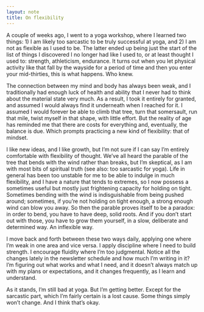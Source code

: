 ```yaml
---
layout: note
title: On flexibility
---
```


A couple of weeks ago, I went to a yoga workshop, where I learned two things: 1) I am likely too sarcastic to be truly successful at yoga, and 2) I am not as flexible as I used to be. The latter ended up being just the start of the list of things I discovered I no longer had like I used to, or at least thought I used to: strength, athleticism, endurance. It turns out when you let physical activity like that fall by the wayside for a period of time and then you enter your mid-thirties, this is what happens. Who knew.

The connection between my mind and body has always been weak, and I traditionally had enough luck of health and ability that I never had to think about the material state very much. As a result, I took it entirely for granted, and assumed I would always find it underneath when I reached for it. I assumed I would forever be able to climb that tree, turn that somersault, run that mile, twist myself in that shape, with little effort. But the reality of age has reminded me that there are costs for everything and, eventually, the balance is due. Which prompts practicing a new kind of flexibility: that of mindset.

I like new ideas, and I like growth, but I’m not sure if I can say I’m entirely comfortable with flexibility of thought. We’ve all heard the parable of the tree that bends with the wind rather than breaks, but I’m skeptical, as I am with most bits of spiritual truth (see also: too sarcastic for yoga). Life in general has been too unstable for me to be able to indulge in much flexibility, and I have a nature that tends to extremes, so I now possess a sometimes useful but mostly just frightening capacity for holding on tight. Sometimes bending with the wind is indisguishable from being pushed around; sometimes, if you’re not holding on tight enough, a strong enough wind can blow you away. So then the parable proves itself to be a paradox: in order to bend, you have to have deep, solid roots. And if you don’t start out with those, you have to grow them yourself, in a slow, deliberate and determined way. An inflexible way.

I move back and forth between these two ways daily, applying one where I’m weak in one area and vice versa. I apply discipline where I need to build strength. I encourage fluidity where I’m too judgmental. Notice all the changes lately in the newsletter schedule and how much I’m writing in it? I’m figuring out what works and what I need, and it doesn’t always match up with my plans or expectations, and it changes frequently, as I learn and understand.

As it stands, I’m still bad at yoga. But I’m getting better. Except for the sarcastic part, which I’m fairly certain is a lost cause. Some things simply won’t change. And I think that’s okay.

